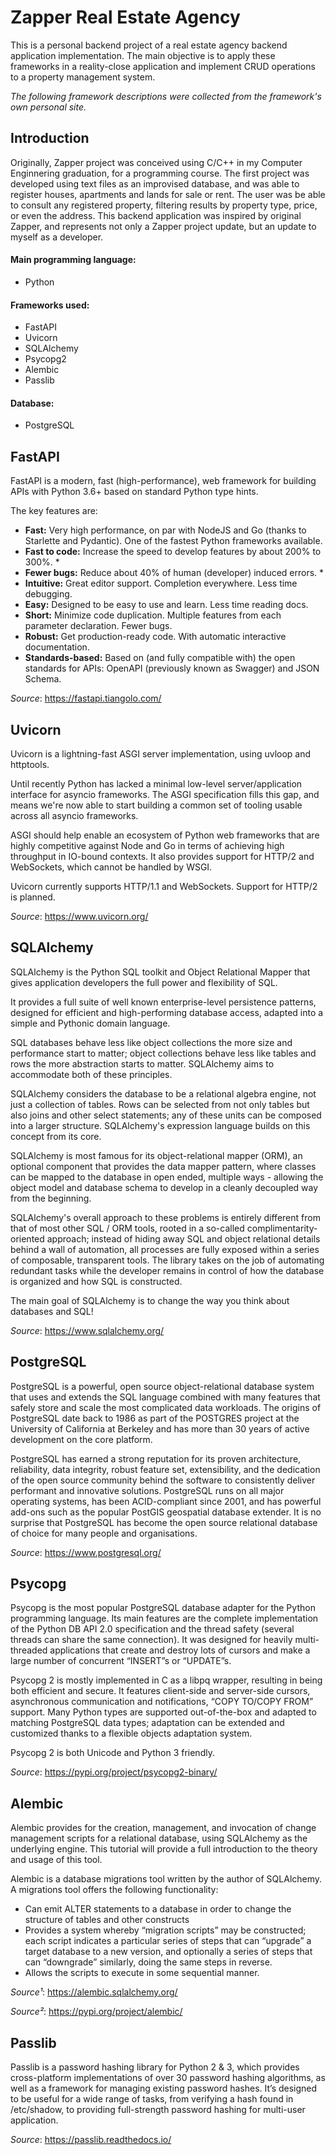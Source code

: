 # Zapper Real Estate Agency

This is a personal backend project of a real estate agency backend application implementation.
The main objective is to apply these frameworks in a reality-close application and implement CRUD operations to a property management system.

_The following framework descriptions were collected from the framework's own personal site._

## Introduction

Originally, Zapper project was conceived using C/C++ in my Computer Enginnering graduation, for a programming course. 
The first project was developed using text files as an improvised database, and was able to register houses, apartments and lands for sale or rent. The user was be able to consult any registered property, filtering results by property type, price, or even the address.
This backend application was inspired by original Zapper, and represents not only a Zapper project update, but an update to myself as a developer.

#### Main programming language:

* Python

#### Frameworks used:

* FastAPI
* Uvicorn
* SQLAlchemy
* Psycopg2
* Alembic
* Passlib

#### Database:

* PostgreSQL

## FastAPI

FastAPI is a modern, fast (high-performance), web framework for building APIs with Python 3.6+ based on standard Python type hints.

The key features are:

* **Fast:** Very high performance, on par with NodeJS and Go (thanks to Starlette and Pydantic). One of the fastest Python frameworks available.
* **Fast to code:** Increase the speed to develop features by about 200% to 300%. *
* **Fewer bugs:** Reduce about 40% of human (developer) induced errors. *
* **Intuitive:** Great editor support. Completion everywhere. Less time debugging.
* **Easy:** Designed to be easy to use and learn. Less time reading docs.
* **Short:** Minimize code duplication. Multiple features from each parameter declaration. Fewer bugs.
* **Robust:** Get production-ready code. With automatic interactive documentation.
* **Standards-based:** Based on (and fully compatible with) the open standards for APIs: OpenAPI (previously known as Swagger) and JSON Schema.

_Source_: https://fastapi.tiangolo.com/


## Uvicorn

Uvicorn is a lightning-fast ASGI server implementation, using uvloop and httptools.

Until recently Python has lacked a minimal low-level server/application interface for asyncio frameworks. The ASGI specification fills this gap, and means we're now able to start building a common set of tooling usable across all asyncio frameworks.

ASGI should help enable an ecosystem of Python web frameworks that are highly competitive against Node and Go in terms of achieving high throughput in IO-bound contexts. It also provides support for HTTP/2 and WebSockets, which cannot be handled by WSGI.

Uvicorn currently supports HTTP/1.1 and WebSockets. Support for HTTP/2 is planned.

_Source_: https://www.uvicorn.org/

## SQLAlchemy

SQLAlchemy is the Python SQL toolkit and Object Relational Mapper that gives application developers the full power and flexibility of SQL.

It provides a full suite of well known enterprise-level persistence patterns, designed for efficient and high-performing database access, adapted into a simple and Pythonic domain language.

SQL databases behave less like object collections the more size and performance start to matter; object collections behave less like tables and rows the more abstraction starts to matter. SQLAlchemy aims to accommodate both of these principles.

SQLAlchemy considers the database to be a relational algebra engine, not just a collection of tables. Rows can be selected from not only tables but also joins and other select statements; any of these units can be composed into a larger structure. SQLAlchemy's expression language builds on this concept from its core.

SQLAlchemy is most famous for its object-relational mapper (ORM), an optional component that provides the data mapper pattern, where classes can be mapped to the database in open ended, multiple ways - allowing the object model and database schema to develop in a cleanly decoupled way from the beginning.

SQLAlchemy's overall approach to these problems is entirely different from that of most other SQL / ORM tools, rooted in a so-called complimentarity- oriented approach; instead of hiding away SQL and object relational details behind a wall of automation, all processes are fully exposed within a series of composable, transparent tools. The library takes on the job of automating redundant tasks while the developer remains in control of how the database is organized and how SQL is constructed.

The main goal of SQLAlchemy is to change the way you think about databases and SQL!

_Source_: https://www.sqlalchemy.org/

## PostgreSQL

PostgreSQL is a powerful, open source object-relational database system that uses and extends the SQL language combined with many features that safely store and scale the most complicated data workloads. The origins of PostgreSQL date back to 1986 as part of the POSTGRES project at the University of California at Berkeley and has more than 30 years of active development on the core platform.

PostgreSQL has earned a strong reputation for its proven architecture, reliability, data integrity, robust feature set, extensibility, and the dedication of the open source community behind the software to consistently deliver performant and innovative solutions. PostgreSQL runs on all major operating systems, has been ACID-compliant since 2001, and has powerful add-ons such as the popular PostGIS geospatial database extender. It is no surprise that PostgreSQL has become the open source relational database of choice for many people and organisations.

_Source_: https://www.postgresql.org/

## Psycopg

Psycopg is the most popular PostgreSQL database adapter for the Python programming language. Its main features are the complete implementation of the Python DB API 2.0 specification and the thread safety (several threads can share the same connection). It was designed for heavily multi-threaded applications that create and destroy lots of cursors and make a large number of concurrent “INSERT”s or “UPDATE”s.

Psycopg 2 is mostly implemented in C as a libpq wrapper, resulting in being both efficient and secure. It features client-side and server-side cursors, asynchronous communication and notifications, “COPY TO/COPY FROM” support. Many Python types are supported out-of-the-box and adapted to matching PostgreSQL data types; adaptation can be extended and customized thanks to a flexible objects adaptation system.

Psycopg 2 is both Unicode and Python 3 friendly.

_Source_: https://pypi.org/project/psycopg2-binary/

## Alembic

Alembic provides for the creation, management, and invocation of change management scripts for a relational database, using SQLAlchemy as the underlying engine. This tutorial will provide a full introduction to the theory and usage of this tool.

Alembic is a database migrations tool written by the author of SQLAlchemy. A migrations tool offers the following functionality:

* Can emit ALTER statements to a database in order to change the structure of tables and other constructs
* Provides a system whereby “migration scripts” may be constructed; each script indicates a particular series of steps that can “upgrade” a target database to a new version, and optionally a series of steps that can “downgrade” similarly, doing the same steps in reverse.
* Allows the scripts to execute in some sequential manner.

_Source¹_: https://alembic.sqlalchemy.org/

_Source²_: https://pypi.org/project/alembic/

## Passlib

Passlib is a password hashing library for Python 2 & 3, which provides cross-platform implementations of over 30 password hashing algorithms, as well as a framework for managing existing password hashes. It’s designed to be useful for a wide range of tasks, from verifying a hash found in /etc/shadow, to providing full-strength password hashing for multi-user application.

_Source_: https://passlib.readthedocs.io/
